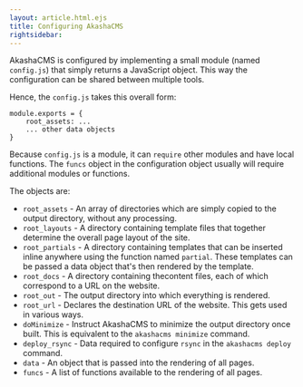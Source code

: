 ```yaml
---
layout: article.html.ejs
title: Configuring AkashaCMS 
rightsidebar:
---
```


AkashaCMS is configured by implementing a small module (named `config.js`) that simply returns a JavaScript object.  This way the configuration can be shared between multiple tools.

Hence, the `config.js` takes this overall form:

    module.exports = {
        root_assets: ...
        ... other data objects
    }

Because `config.js` is a module, it can `require` other modules and have local functions.  The `funcs` object in the configuration object usually will require additional modules or functions.

The objects are:

* `root_assets` - An array of directories which are simply copied to the output directory, without any processing.
* `root_layouts` - A directory containing template files that together determine the overall page layout of the site.
* `root_partials` - A directory containing templates that can be inserted inline anywhere using the function named `partial`.  These templates can be passed a data object that's then rendered by the template.
* `root_docs` - A directory containing thecontent files, each of which correspond to a URL on the website.
* `root_out` - The output directory into which everything is rendered.
* `root_url` - Declares the destination URL of the website.  This gets used in various ways.
* `doMinimize` - Instruct AkashaCMS to minimize the output directory once built.  This is equivalent to the `akashacms minimize` command.
* `deploy_rsync` - Data required to configure `rsync` in the `akashacms deploy` command.
* `data` - An object that is passed into the rendering of all pages.
* `funcs` - A list of functions available to the rendering of all pages.
